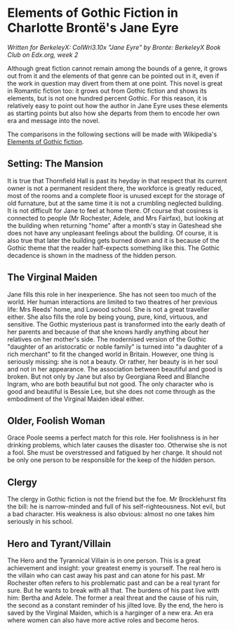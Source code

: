 Elements of Gothic Fiction in Charlotte Brontë's Jane Eyre
==========================================================

*Written for _BerkeleyX: ColWri3.10x "Jane Eyre" by Bronte: BerkeleyX Book Club_ on Edx.org, week 2*

Although great fiction cannot remain among the bounds of a genre, it grows out from it and the elements of that genre can be pointed out in it, even if the work in question may divert from them at one point. This novel is great in Romantic fiction too: it grows out from Gothic fiction and shows its elements, but is not one hundred percent Gothic. For this reason, it is relatively easy to point out how the author in Jane Eyre uses these elements as starting points but also how she departs from them to encode her own era and message into the novel.

The comparisons in the following sections will be made with Wikipedia's [Elements of Gothic fiction](https://en.wikipedia.org/wiki/Gothic_fiction#Elements_of_Gothic_fiction).

Setting: The Mansion
--------------------

It is true that Thornfield Hall is past its heyday in that respect that its current owner is not a permanent resident there, the workforce is greatly reduced, most of the rooms and a complete floor is unused except for the storage of old furnature, but at the same time it is not a crumbling neglected building. It is not difficult for Jane to feel at home there. Of course that cosiness is connected to people (Mr Rochester, Adele, and Mrs Fairfax), but looking at the building when returning "home" after a month's stay in Gateshead she does not have any unpleasant feelings about the building. Of course, it is also true that later the building gets burned down and it is because of the Gothic theme that the reader half-expects something like this. The Gothic decadence is shown in the madness of the hidden person.

The Virginal Maiden
-------------------

Jane fills this role in her inexperience. She has not seen too much of the world. Her human interactions are limited to two theatres of her previous life: Mrs Reeds' home, and Lowood school. She is not a great traveller either. She also fills the role by being young, pure, kind, virtuous, and sensitive. The Gothic mysterious past is transformed into the early death of her parents and because of that she knows hardly anything about her relatives on her mother's side. The modernised version of the Gothic "daughter of an aristocratic or noble family" is turned into "a daughter of a rich merchant" to fit the changed world in Britain. However, one thing is seriously missing: she is not a beauty. Or rather, her beauty is in her soul and not in her appearance. The association between beautiful and good is broken. But not only by Jane but also by Georgiana Reed and Blanche Ingram, who are both beautiful but not good. The only character who is good and beautiful is Bessie Lee, but she does not come through as the embodiment of the Virginal Maiden ideal either.

Older, Foolish Woman
--------------------

Grace Poole seems a perfect match for this role. Her foolishness is in her drinking problems, which later causes the disaster too. Otherwise she is not a fool. She must be overstressed and fatigued by her charge. It should not be only one person to be responsible for the keep of the hidden person.

Clergy
------

The clergy in Gothic fiction is not the friend but the foe. Mr Brocklehurst fits the bill: he is narrow-minded and full of his self-righteousness. Not evil, but a bad character. His weakness is also obvious: almost no one takes him seriously in his school.

Hero and Tyrant/Villain
-----------------------

The Hero and the Tyrannical Villain is in one person. This is a great achievement and insight: your greatest enemy is yourself. The real hero is the villain who can cast away his past and can atone for his past. Mr Rochester often refers to his problematic past and can be a real tyrant for sure. But he wants to break with all that. The burdens of his past live with him: Bertha and Adele. The former a real threat and the cause of his ruin, the second as a constant reminder of his jilted love. By the end, the hero is saved by the Virginal Maiden, which is a harginger of a new era. An era where women can also have more active roles and become heros.
